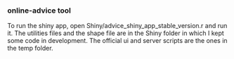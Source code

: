 ### online-advice tool

To run the shiny app, open Shiny/advice_shiny_app_stable_version.r and run it.
The utilities files and the shape file are in the Shiny folder in which I kept some code in development.
The official ui and server scripts are the ones in the temp folder.

